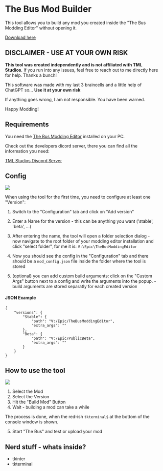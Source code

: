 # The Bus Mod Builder

This tool allows you to build any mod you created inside the "The Bus Modding Editor" without opening it.

[Download here](https://github.com/ByteBitter/TheBusModBuilder/releases/tag/V001)

## DISCLAIMER - USE AT YOUR OWN RISK

**This tool was created independently and is not affiliated with TML Studios.** 
If you run into any issues, feel free to reach out to me directly here for help. Thanks a bunch!

This software was made with my last 3 braincells and a little help of ChatGPT so... **Use it at your own risk**

If anything goes wrong, I am not responsible. You have been warned.

Happy Modding!


## Requirements

You need the [The Bus Modding Editor](https://store.epicgames.com/de/p/the-bus-modding-editor) installed on your PC.

Check out the developers dicord server, there you can find all the information you need:

[TML Studios Discord Server](https://discord.gg/tml-studios-224563159631921152)


## Config

![](/media/Config.gif)

When using the tool for the first time, you need to configure at least one "Version":

1. Switch to the "Configuration" tab and click on "Add version"

2. Enter a Name for the version - this can be anything you want ('stable', 'beta', ...)

3. After entering the name, the tool will open a folder selection dialog - now navigate to the root folder of your modding editor installation and click "select folder", for me it is: `V:\Epic\TheBusModdingEditor`

4. Now you should see the config in the "Configuration" tab and there should be a `mod_config.json` file inside the folder where the tool is stored 

5. (optional) you can add custom build arguments: click on the "Custom Args" button next to a config and write the arguments into the popup. - build arguments are stored separatly for each created version


#### JSON Example

```
{
    "versions": {
        "Stable": {
            "path": "V:/Epic/TheBusModdingEditor",
            "extra_args": ""
        },
        "Beta": {
            "path": "V:/Epic/PublicBeta",
            "extra_args": ""
        }
    }
}
```


## How to use the tool

![](/media/Build.gif)

1. Select the Mod
2. Select the Version
3. Hit the "Build Mod" Button
4. Wait - building a mod can take a while

The process is done, when the red-ish `tkterminal$` at the bottom of the console window is shown.

5. Start "The Bus" and test or upload your mod


## Nerd stuff - whats inside?

- tkinter
- tkterminal



